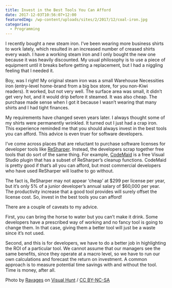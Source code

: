```yaml
---
title: Invest in the Best Tools You Can Afford
date: 2017-12-03T10:56:07+12:00
featuredImg: /wp-content/uploads/sites/2/2017/12/coal-iron.jpg
categories:
  - Programming
---
```

I recently bought a new steam iron. I’ve been wearing more business shirts to work lately, which resulted in an increased number of creased shirts every wash. I have a working steam iron and I only bought the new one because it was heavily discounted. My usual philosophy is to use a piece of equipment until it breaks before getting a replacement, but I had a niggling feeling that I needed it.

Boy, was I right! My original steam iron was a small Warehouse Necessities iron (entry-level home-brand from a big box store, for you non-Kiwi readers). It worked, but not very well. The surface area was small, it didn’t get very hot, and it would drip before it steamed. It was also cheap. The purchase made sense when I got it because I wasn’t wearing that many shirts and I had tight finances.

My requirements have changed seven years later. I always thought some of my shirts were permanently wrinkled. It turned out I just had a crap iron. This experience reminded me that you should always invest in the best tools you can afford. This advice is even truer for software developers.

I’ve come across places that are reluctant to purchase software licenses for developer tools like [ReSharper](https://www.jetbrains.com/resharper). Instead, the developers scrap together free tools that do sort of the same thing. For example, [CodeMaid](http://www.codemaid.net/) is a free Visual Studio plugin that has a subset of ReSharper’s cleanup functions. CodeMaid is pretty good if that’s all you can afford, but most commercial developers who have used ReSharper will loathe to go without.

The fact is, ReSharper may not appear ‘cheap’ at $299 per license per year, but it’s only 5% of a junior developer’s annual salary of $60,000 per year. The productivity increase that a good tool provides will surely offset the license cost. So, invest in the best tools you can afford!

There are a couple of caveats to my advice.

First, you can bring the horse to water but you can’t make it drink. Some developers have a prescribed way of working and no fancy tool is going to change them. In that case, giving them a better tool will just be a waste since it’s not used.

Second, and this is for developers, we have to do a better job in highlighting the ROI of a particular tool. We cannot assume that our managers see the same benefits, since they operate at a macro level, so we have to run our own calculations and forecast the return on investment. A common approach is to measure potential time savings with and without the tool. Time is money, after all.

Photo by [Ravages](https://visualhunt.com/author/963828) on [Visual Hunt](https://visualhunt.com/re/c141cf) /  [CC BY-NC-SA](http://creativecommons.org/licenses/by-nc-sa/2.0/)